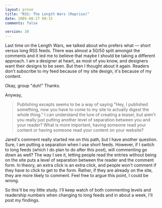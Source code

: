 ```yaml
---
layout: prose
title: "RSS: The Length Wars (Reprise)"
date: 2005-08-27 09:15
comments: false

version: 20
---
```


Last time on the Length Wars, we talked about who prefers what — short versus long RSS feeds. There was almost a 50/50 split amongst the comments and it led me to believe that maybe I should be taking a different approach. I am a designer at heart, as most of you know, and designers want their designs to be seen. But then I thought about it again. Readers don't subscribe to my feed because of my site design, it's because of my content.

Okay, group "duh!" Thanks.

Anyway,

> Publishing excepts seems to be a way of saying "Hey, I published something, now you have to come to my site to actually digest the whole thing." I can understand the lure of creating a teaser, but aren't you really just putting another level of separation between you and your reader? What is more important, having someone read your content or having someone read your content on your website?

Jared's comment really started me on this path, but I have another question. Sure, I am putting a separation when I use short feeds. However, if I switch to long feeds (which I do plan to do after this post), will commenting go down as well? The way I see it, letting people read the entries without being on the site puts a level of separation between the reader and the comment form. In theory, an extra click is an extra click, and people won't comment if they have to click to get to the form. Rather, if they are already on the site, they are more likely to comment. Feel free to argue this point, I could be wrong.

So this'll be my little study. I'll keep watch of both commenting levels and readership numbers when changing to long feeds and in about a week, I'll post my findings.
